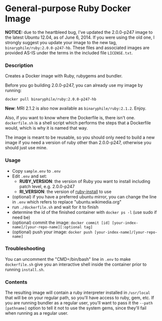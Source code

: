 # General-purpose Ruby Docker Image

**NOTICE:** due to the heartbleed bug, I've updated the 2.0.0-p247 image
to the latest Ubuntu 12.04, as of June 6, 2014.  If you were using the
old one, I strongly suggest you update your image to the new tag,
`binaryphile/ruby:2.0.0-p247-hb`.  These files and associated images are
provided AS-IS under the terms in the included file `LICENSE.txt`.

### Description

Creates a Docker image with Ruby, rubygems and bundler.

Before you go building 2.0.0-p247, you can already use my image by
running:

    docker pull binaryphile/ruby:2.0.0-p247-hb

**New**: MRI 2.1.2 is also now available as `binaryphile/ruby:2.1.2`.
Enjoy.

Also, if you want to know where the Dockerfile is, there isn't one.
`dockerfile.sh` is a shell script which performs the steps that a
Dockerfile would, which is why it is named that way.

The image is meant to be reusable, so you should only need to build a
new image if you need a version of ruby other than 2.0.0-p247, otherwise
you should just use mine.

### Usage

- Copy `sample.env` to `.env`
- Edit `.env` and set:
  - **RUBY_VERSION**: the version of Ruby you want to install including
  patch level, e.g. 2.0.0-p247
  - **RI_VERSION**: the version of [ruby-install] to use
- (optional) if you have a preferred ubuntu mirror, you can change the
line in `.env` which refers to replace "ubuntu.wikimedia.org"
- run `./dockerfile.sh` and wait for it to finish
- determine the id of the finished container with `docker ps -l` (use
sudo if need be)
- (optional) commit the image: `docker commit [id]
[your-index-name]/[your-repo-name][:optional tag]`
- (optional) push your image: `docker push
[your-index-name]/[your-repo-name]`

### Troubleshooting

You can uncomment the "CMD=/bin/bash" line in `.env` to make
`dockerfile.sh` give you an interactive shell inside the container prior
to running `install.sh`.

### Contents

The resulting image will contain a ruby interpreter installed in
`/usr/local` that will be on your regular path, so you'll have access to
ruby, gem, etc.  If you are running bundler as a regular user, you'll
want to pass it the `--path [pathname]` option to tell it not to use the
system gems, since they'll fail when running as a regular user.

[ruby-install]: https://github.com/postmodern/ruby-install
